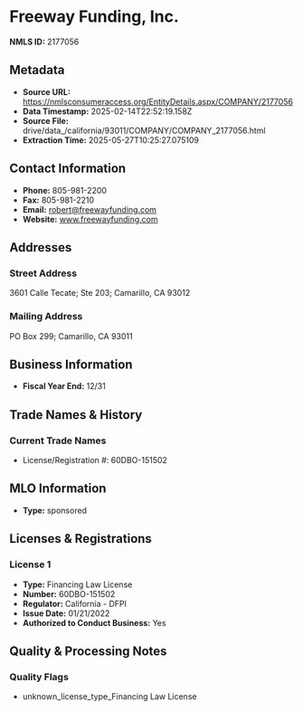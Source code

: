 # Freeway Funding, Inc.

**NMLS ID:** 2177056

## Metadata
- **Source URL:** https://nmlsconsumeraccess.org/EntityDetails.aspx/COMPANY/2177056
- **Data Timestamp:** 2025-02-14T22:52:19.158Z
- **Source File:** drive/data_/california/93011/COMPANY/COMPANY_2177056.html
- **Extraction Time:** 2025-05-27T10:25:27.075109

## Contact Information
- **Phone:** 805-981-2200
- **Fax:** 805-981-2210
- **Email:** robert@freewayfunding.com
- **Website:** www.freewayfunding.com

## Addresses
### Street Address
3601 Calle Tecate; Ste 203; Camarillo, CA 93012

### Mailing Address
PO Box 299; Camarillo, CA 93011

## Business Information
- **Fiscal Year End:** 12/31

## Trade Names & History
### Current Trade Names
- License/Registration #: 60DBO-151502

## MLO Information
- **Type:** sponsored

## Licenses & Registrations

### License 1
- **Type:** Financing Law License
- **Number:** 60DBO-151502
- **Regulator:** California - DFPI
- **Issue Date:** 01/21/2022
- **Authorized to Conduct Business:** Yes

## Quality & Processing Notes
### Quality Flags
- unknown_license_type_Financing Law License
